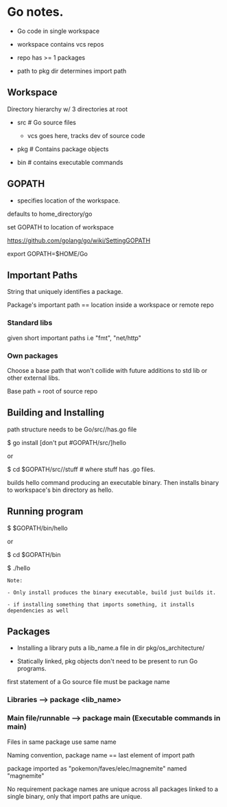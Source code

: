 # Go notes.

- Go code in single workspace

- workspace contains vcs repos

- repo has >= 1 packages

- path to pkg dir determines import path

## Workspace

Directory hierarchy w/ 3 directories at root

- src # Go source files

	- vcs goes here, tracks dev of source code

- pkg # Contains package objects

- bin # contains executable commands

## GOPATH

- specifies location of the workspace.

defaults to home_directory/go

set GOPATH to location of workspace

https://github.com/golang/go/wiki/SettingGOPATH

export GOPATH=$HOME/Go

## Important Paths

String that uniquely identifies a package.

Package's important path == location inside a workspace or remote repo

### Standard libs

given short important paths i.e "fmt", "net/http"

### Own packages 

Choose a base path that won't collide with future additions to std lib or other external libs.

Base path = root of source repo

## Building and Installing

path structure needs to be Go/src/<foldername>/has.go file

$ go install [don't put #GOPATH/src/]hello

or 

$ cd $GOPATH/src/<path to stuff>/stuff # where stuff has .go files.

builds hello command producing an executable binary. Then installs binary to workspace's bin directory as hello.

## Running program

$ $GOPATH/bin/hello

or 

$ cd $GOPATH/bin

$ ./hello

```none
Note: 

- Only install produces the binary executable, build just builds it.

- if installing something that imports something, it installs dependencies as well
```

## Packages 

- Installing a library puts a lib_name.a file in dir pkg/os_architecture/

- Statically linked, pkg objects don't need to be present to run Go programs.

first statement of a Go source file must be 
package name

### Libraries --> package <lib_name>
### Main file/runnable --> package main (Executable commands in main)

Files in same package use same name

Naming convention, package name == last element of import path

package imported as "pokemon/faves/elec/magnemite" named "magnemite"

No requirement package names are unique across all packages linked to a single binary, only that import paths are unique.

